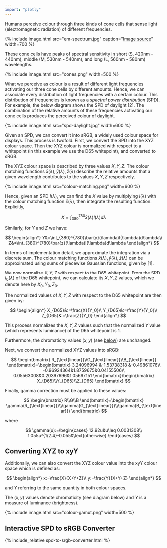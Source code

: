 ```yaml
---
import: "plotly"
---
```


Humans perceive colour through three kinds of cone cells that sense light (electromagnetic radiation) of different frequencies.

{% include image.html src="em-spectrum.jpg" caption="[Image source](https://sites.google.com/a/coe.edu/principles-of-structural-chemistry/relationship-between-light-and-matter/electromagnetic-spectrum)" width=700 %}

These cone cells have peaks of spectral sensitivity in short (S, 420nm - 440nm), middle (M, 530nm - 540nm), and long (L, 560nm - 580nm) wavelengths.

{% include image.html src="cones.png" width=500 %}

What we perceive as colour is a result of different light frequencies activating our three cone cells by different amounts.  Hence, we can associate every distribution of light frequencies with a certain colour. This distribution of frequencies is known as a *spectral power distribution* (SPD).  For example, the below diagram shows the SPD of daylight [2]. The combination of the relative amounts of these frequencies activating our cone cells produces the perceived colour of daylight.

{% include image.html src="spd-daylight.jpg" width=600 %}

Given an SPD, we can convert it into sRGB, a widely used colour space for displays. This process is twofold. First, we convert the SPD into the XYZ colour space. Then the XYZ colour is normalized with respect to a whitepoint (in this example we use the D65 whitepoint), and converted to sRGB.

The XYZ colour space is described by three values $X,Y,Z$. The colour matching functions $\bar{x}(\lambda),\bar{y}(\lambda),\bar{z}(\lambda)$ describe the relative amounts that a given wavelength contributes to the values $X,Y,Z$ respectively.

{% include image.html src="colour-matching.png" width=600 %}

Hence, given an SPD $I(\lambda)$, we can find the $X$ value by multiplying $I(\lambda)$ with the colour matching function $\bar{x}(\lambda)$, then integrate the resulting function. Explicitly, 


$$
X=\int_{380}^{780}\bar{x}(\lambda)I(\lambda)d\lambda
$$


Similarly, for $Y$ and $Z$ we have:



$$
\begin{align*}
Y&=\int_{380}^{780}\bar{y}(\lambda)I(\lambda)d\lambda\\
Z&=\int_{380}^{780}\bar{z}(\lambda)I(\lambda)d\lambda
\end{align*}
$$

In terms of implementation detail, we approximate the integration via a discrete sum. 
The colour matching functions $\bar{x}(\lambda),\bar{y}(\lambda),\bar{z}(\lambda)$ can be approximated
using sums of piecewise Gaussian functions, given by [1].

We now normalize $X,Y,Z$ with respect to the D65 whitepoint. From the SPD $I_0(\lambda)$ of the D65 whitepoint, we can calculate its $X,Y,Z$ values, which we denote here by $X_0,Y_0,Z_0$.

The normalized values of $X,Y,Z$ with respect to the D65 whitepoint are then given by:


$$
\begin{align*}
X_{D65}&:=\frac{X}{Y_0}\\
Y_{D65}&:=\frac{Y}{Y_0}\\
Z_{D65}&:=\frac{Z}{Y_0}
\end{align*}
$$


This process normalizes the $X,Y,Z$ values such that the normalized $Y$ value (which represents luminance) of the D65 whitepoint is 1.

Furthermore, the chromaticity values $(x,y)$ (see <a href="#xyY">below</a>) are unchanged.
        
Next, we convert the normalized XYZ values into sRGB:


$$
\begin{bmatrix}
R_{\text{linear}}\\G_{\text{linear}}\\B_{\text{linear}}
\end{bmatrix}=\begin{bmatrix}
3.24096994 &-1.53738318 &-0.49861076\\
-0.96924364&1.8759675&0.04155506\\
0.05563008&0.20397696&1.05697151
\end{bmatrix}\begin{bmatrix}
X_{D65}\\Y_{D65}\\Z_{D65}
\end{bmatrix}
$$


Finally, gamma correction must be applied to these values:


$$
\begin{bmatrix}
R\\G\\B
\end{bmatrix}=\begin{bmatrix}
\gamma(R_{\text{linear}})\\\gamma(G_{\text{linear}})\\\gamma(B_{\text{linear}})
\end{bmatrix}
$$


where


$$
\gamma(u):=\begin{cases}
12.92u&u\leq 0.0031308\\
1.055u^{1/2.4}-0.055&\text{otherwise}
\end{cases}
$$


## Converting XYZ to xyY

Additionally, we can also convert the XYZ colour value into the xyY colour space which is defined as:


$$
\begin{align*}
x:=\frac{X}{X+Y+Z}\\
y:=\frac{Y}{X+Y+Z}
\end{align*}
$$


and $Y$ referring to the same quantity in both colour spaces. 


The $(x,y)$ values denote chromaticity (see diagram below) and $Y$ is a measure of luminance (brightness).

{% include image.html src="colour-gamut.png" width=500 %}

## Interactive SPD to sRGB Converter

{% include_relative spd-to-srgb-converter.html %}